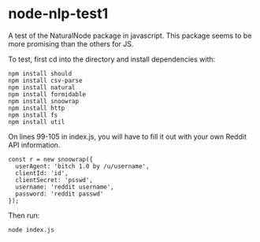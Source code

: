 # node-nlp-test1
A test of the NaturalNode package in javascript. This package seems to be more promising than the others for JS.

To test, first cd into the directory and install dependencies with:
```
npm install should
npm install csv-parse
npm install natural
npm install formidable
npm install snoowrap
npm install http
npm install fs
npm install util
```
On lines 99-105 in index.js, you will have to fill it out with your own Reddit API information.
```
const r = new snoowrap({
  userAgent: 'bitch 1.0 by /u/username',
  clientId: 'id',
  clientSecret: 'psswd',
  username: 'reddit username',
  password: 'reddit passwd'
});
```

Then run:
```
node index.js
```
